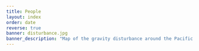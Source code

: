 ```yaml
---
title: People
layout: index
order: date
reverse: true
banner: disturbance.jpg
banner_description: "Map of the gravity disturbance around the Pacific Ocean."
---
```

